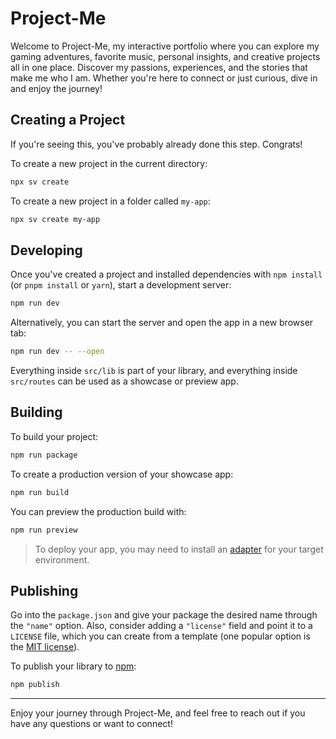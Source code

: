 # Project-Me

Welcome to Project-Me, my interactive portfolio where you can explore my gaming adventures, favorite music, personal insights, and creative projects all in one place. Discover my passions, experiences, and the stories that make me who I am. Whether you're here to connect or just curious, dive in and enjoy the journey!

## Creating a Project

If you're seeing this, you've probably already done this step. Congrats!

To create a new project in the current directory:

```bash
npx sv create
```

To create a new project in a folder called `my-app`:

```bash
npx sv create my-app
```

## Developing

Once you've created a project and installed dependencies with `npm install` (or `pnpm install` or `yarn`), start a development server:

```bash
npm run dev
```

Alternatively, you can start the server and open the app in a new browser tab:

```bash
npm run dev -- --open
```

Everything inside `src/lib` is part of your library, and everything inside `src/routes` can be used as a showcase or preview app.

## Building

To build your project:

```bash
npm run package
```

To create a production version of your showcase app:

```bash
npm run build
```

You can preview the production build with:

```bash
npm run preview
```

> To deploy your app, you may need to install an [adapter](https://svelte.dev/docs/kit/adapters) for your target environment.

## Publishing

Go into the `package.json` and give your package the desired name through the `"name"` option. Also, consider adding a `"license"` field and point it to a `LICENSE` file, which you can create from a template (one popular option is the [MIT license](https://opensource.org/license/mit/)).

To publish your library to [npm](https://www.npmjs.com):

```bash
npm publish
```

---

Enjoy your journey through Project-Me, and feel free to reach out if you have any questions or want to connect!
